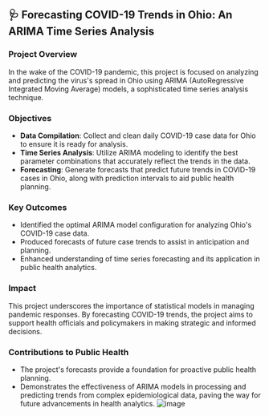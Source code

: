 ## 🩺 Forecasting COVID-19 Trends in Ohio: An ARIMA Time Series Analysis

### Project Overview

In the wake of the COVID-19 pandemic, this project is focused on analyzing and predicting the virus's spread in Ohio using ARIMA (AutoRegressive Integrated Moving Average) models, a sophisticated time series analysis technique.

### Objectives
- **Data Compilation**: Collect and clean daily COVID-19 case data for Ohio to ensure it is ready for analysis.
- **Time Series Analysis**: Utilize ARIMA modeling to identify the best parameter combinations that accurately reflect the trends in the data.
- **Forecasting**: Generate forecasts that predict future trends in COVID-19 cases in Ohio, along with prediction intervals to aid public health planning.

### Key Outcomes
- Identified the optimal ARIMA model configuration for analyzing Ohio's COVID-19 case data.
- Produced forecasts of future case trends to assist in anticipation and planning.
- Enhanced understanding of time series forecasting and its application in public health analytics.

### Impact
This project underscores the importance of statistical models in managing pandemic responses. By forecasting COVID-19 trends, the project aims to support health officials and policymakers in making strategic and informed decisions.

### Contributions to Public Health
- The project's forecasts provide a foundation for proactive public health planning.
- Demonstrates the effectiveness of ARIMA models in processing and predicting trends from complex epidemiological data, paving the way for future advancements in health analytics.
![image](https://github.com/shalagha7/-Repository-Name-COVID-19-Ohio-ARIMA-Forecast/assets/157538076/6dd6af7c-5835-4993-b408-4abc5b9d206e)
